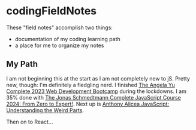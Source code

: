 # codingFieldNotes
These "field notes" accomplish two things:
- documentation of my coding learning path
- a place for me to organize my notes

## My Path
I am not beginning this at the start as I am not completely new to jS. Pretty new, though: I'm definitely a fledgling nerd. I finished [The Angela Yu Complete 2023 Web Development Bootcamp](https://www.udemy.com/course/the-complete-web-development-bootcamp/) during the lockdowns. I am 35% done with [The Jonas Schmedtmann Complete JavaScript Course 2024: From Zero to Expert!](https://www.udemy.com/course/the-complete-javascript-course/). Next up is [Anthony Alicea JavaScript: Understanding the Weird Parts](https://www.udemy.com/course/understand-javascript/).

Then on to React...
